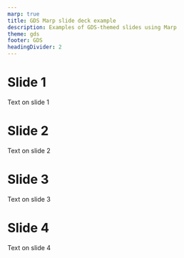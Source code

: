 ```yaml
---
marp: true
title: GDS Marp slide deck example
description: Examples of GDS-themed slides using Marp
theme: gds
footer: GDS
headingDivider: 2
---
```


# Slide 1

Text on slide 1

# Slide 2

Text on slide 2

# Slide 3

Text on slide 3

# Slide 4

Text on slide 4
